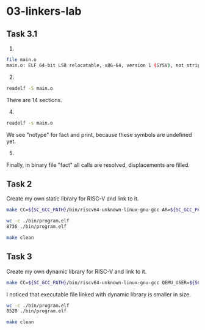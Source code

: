 # 03-linkers-lab

## Task 3.1

1.
```bash
file main.o
main.o: ELF 64-bit LSB relocatable, x86-64, version 1 (SYSV), not stripped

```

2.
```bash
readelf -S main.o
```
There are 14 sections.

4.
```bash
readelf -s main.o
```
We see "notype" for fact and print, because these symbols are undefined yet.

5.
Finally, in binary file "fact" all calls are resolved, displacements are filled.

## Task 2

Create my own static library for RISC-V and link to it.
```bash
make CC=${SC_GCC_PATH}/bin/riscv64-unknown-linux-gnu-gcc AR=${SC_GCC_PATH}/bin/riscv64-unknown-linux-gnu-ar QEMU_USER=${SC_QEMU_PATH}/qemu-riscv64 program_static_lib run-qemu -s
```
```bash
wc -c ./bin/program.elf 
8736 ./bin/program.elf
```

```bash
make clean
```

## Task 3
Create my own dynamic library for RISC-V and link to it.
```bash
make CC=${SC_GCC_PATH}/bin/riscv64-unknown-linux-gnu-gcc QEMU_USER=${SC_QEMU_PATH}/qemu-riscv64 program_dynamic_lib run-qemu -s
```
I noticed that executable file linked with dynamic library is smaller in size.
```bash
wc -c ./bin/program.elf 
8520 ./bin/program.elf
```

```bash
make clean
```


